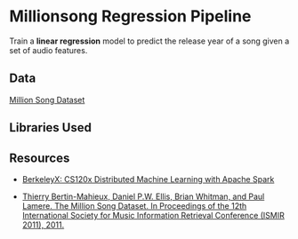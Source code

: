 # Millionsong Regression Pipeline

Train a **linear regression** model to predict the release year of a song given a set of audio features.

## Data

[Million Song Dataset]("http://labrosa.ee.columbia.edu/millionsong/")

## Libraries Used


## Resources

- [BerkeleyX: CS120x Distributed Machine Learning with Apache Spark]("https://courses.edx.org/courses/course-v1:BerkeleyX+CS120x+2T2016/courseware/b8de6732aaf945a68232e4f339351226/0a77835b222044718287242950d8dd50/")

- [Thierry Bertin-Mahieux, Daniel P.W. Ellis, Brian Whitman, and Paul Lamere. The Million Song Dataset. In Proceedings of the 12th International Society for Music Information Retrieval Conference (ISMIR 2011), 2011.]("http://labrosa.ee.columbia.edu/millionsong/")


